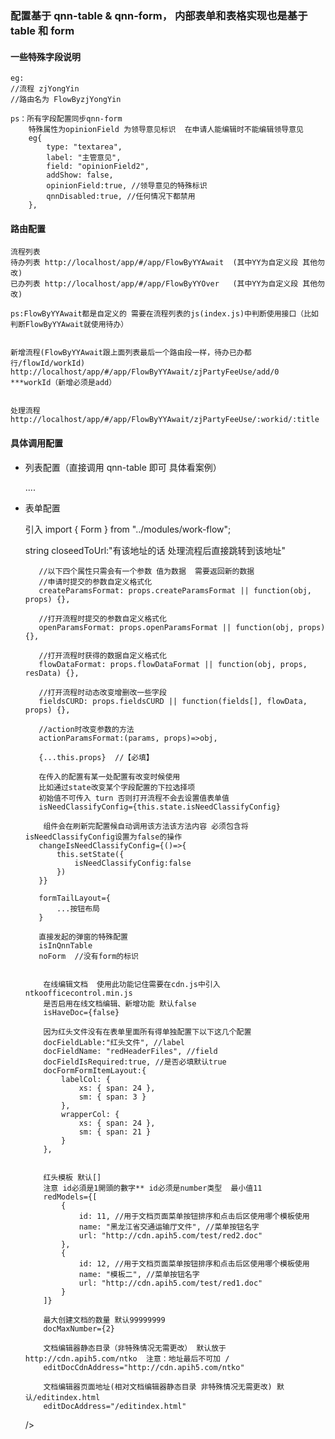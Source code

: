 ### 配置基于 qnn-table & qnn-form， 内部表单和表格实现也是基于 table 和 form

#### 一些特殊字段说明

    eg:
    //流程 zjYongYin
    //路由名为 FlowByzjYongYin

    ps：所有字段配置同步qnn-form
        特殊属性为opinionField 为领导意见标识  在申请人能编辑时不能编辑领导意见
        eg{
            type: "textarea",
            label: "主管意见",
            field: "opinionField2",
            addShow: false,
            opinionField:true, //领导意见的特殊标识
            qnnDisabled:true, //任何情况下都禁用
        },

#### 路由配置

    流程列表
    待办列表 http://localhost/app/#/app/FlowByYYAwait  (其中YY为自定义段 其他勿改)
    已办列表 http://localhost/app/#/app/FlowByYYOver   (其中YY为自定义段 其他勿改)

    ps:FlowByYYAwait都是自定义的 需要在流程列表的js(index.js)中判断使用接口（比如判断FlowByYYAwait就使用待办）


    新增流程(FlowByYYAwait跟上面列表最后一个路由段一样，待办已办都行/flowId/workId)
    http://localhost/app/#/app/FlowByYYAwait/zjPartyFeeUse/add/0    ***workId（新增必须是add）


    处理流程
    http://localhost/app/#/app/FlowByYYAwait/zjPartyFeeUse/:workid/:title

#### 具体调用配置

*   列表配置（直接调用 qnn-table 即可 具体看案例）

    ....

*   表单配置

    引入
    import { Form } from "../modules/work-flow";

       <Form
           //固定配置
           title:['applyUserId', 'sendTime', '用印申请'], //标题字段 array|string  规则 表单中取不到时就直接赋值给title 为数组就将几个字段值拼接起来
           apiNameByAdd: 'addFlowSealInLaunch',
           apiNameByUpdate: 'updateFlowSealAfterSubmit',
           apiNameByGet: 'getZjYySealApplyDetailByFlowWorkId',
           flowId:"", //string | (props)=>string
           closeedToUrl:"有该地址的话 处理流程后直接跳转到该地址"
           
           //以下四个属性只需会有一个参数 值为数据  需要返回新的数据
           //申请时提交的参数自定义格式化
           createParamsFormat: props.createParamsFormat || function(obj, props) {},

           //打开流程时提交的参数自定义格式化
           openParamsFormat: props.openParamsFormat || function(obj, props) {},

           //打开流程时获得的数据自定义格式化
           flowDataFormat: props.flowDataFormat || function(obj, props, resData) {},

           //打开流程时动态改变增删改一些字段
           fieldsCURD: props.fieldsCURD || function(fields[], flowData, props) {},

           //action时改变参数的方法
           actionParamsFormat:(params, props)=>obj,

           {...this.props}  //【必填】

           在传入的配置有某一处配置有改变时候使用
           比如通过state改变某个字段配置的下拉选择项
           初始值不可传入 turn 否则打开流程不会去设置值表单值 
           isNeedClassifyConfig={this.state.isNeedClassifyConfig}

            组件会在刷新完配置候自动调用该方法该方法内容 必须包含将isNeedClassifyConfig设置为false的操作
           changeIsNeedClassifyConfig={()=>{
               this.setState({
                   isNeedClassifyConfig:false
               })
           }}

           formTailLayout={
               ...按钮布局
           }

           直接发起的弹窗的特殊配置
           isInQnnTable
           noForm  //没有form的标识


            在线编辑文档  使用此功能记住需要在cdn.js中引入ntkoofficecontrol.min.js
            是否启用在线文档编辑、新增功能 默认false
            isHaveDoc={false}

            因为红头文件没有在表单里面所有得单独配置下以下这几个配置
            docFieldLable:"红头文件", //label
            docFieldName: "redHeaderFiles", //field
            docFieldIsRequired:true, //是否必填默认true
            docFormFormItemLayout:{
                labelCol: {
                    xs: { span: 24 },
                    sm: { span: 3 }
                },
                wrapperCol: {
                    xs: { span: 24 },
                    sm: { span: 21 }
                }
            },


            红头模板 默认[]
            注意 id必須是1開頭的數字** id必须是number类型  最小值11
            redModels={[
                {
                    id: 11, //用于文档页面菜单按钮排序和点击后区使用哪个模板使用
                    name: "黑龙江省交通运输厅文件", //菜单按钮名字
                    url: "http://cdn.apih5.com/test/red2.doc"
                },
                {
                    id: 12, //用于文档页面菜单按钮排序和点击后区使用哪个模板使用
                    name: "模板二", //菜单按钮名字
                    url: "http://cdn.apih5.com/test/red1.doc"
                }
            ]}

            最大创建文档的数量 默认99999999
            docMaxNumber={2}

            文档编辑器静态目录（非特殊情况无需更改） 默认放于http://cdn.apih5.com/ntko  注意：地址最后不可加 /
            editDocCdnAddress="http://cdn.apih5.com/ntko"

            文档编辑器页面地址(相对文档编辑器静态目录 非特殊情况无需更改) 默认/editindex.html
            editDocAddress="/editindex.html"
    />
